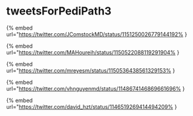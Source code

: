 # tweetsForPediPath3

{% embed url="https://twitter.com/JComstockMD/status/1151250026779144192% }

{% embed url="https://twitter.com/MAHoureih/status/1150522088119291904% }

{% embed url="https://twitter.com/mreyesm/status/1150536438561329153% }

{% embed url="https://twitter.com/vhnguyenmd/status/1148674146869661696% }

{% embed url="https://twitter.com/david_hzt/status/1146519269414494209% }

